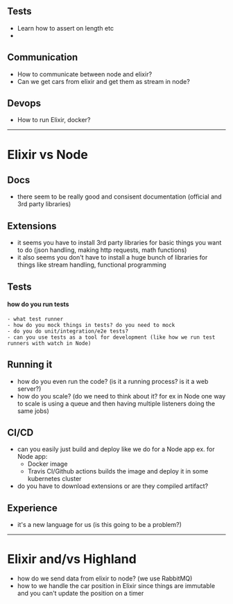 ## Tests

- Learn how to assert on length etc
-

## Communication

- How to communicate between node and elixir?
- Can we get cars from elixir and get them as stream in node?

## Devops

- How to run Elixir, docker?


---

# Elixir vs Node

## Docs
  - there seem to be really good and consisent documentation (official and 3rd party libraries)

## Extensions
  - it seems you have to install 3rd party libraries for basic things you want to do (json handling, making http requests, math functions)
  - it also seems you don't have to install a huge bunch of libraries for things like stream handling, functional programming

## Tests

  #### how do you run tests
    - what test runner
    - how do you mock things in tests? do you need to mock
    - do you do unit/integration/e2e tests?
    - can you use tests as a tool for development (like how we run test runners with watch in Node)

## Running it
  - how do you even run the code? (is it a running process? is it a web server?)
  - how do you scale? (do we need to think about it? for ex in Node one way to scale is using a queue and then having multiple listeners doing the same jobs)

## CI/CD
  - can you easily just build and deploy like we do for a Node app
    ex. for Node app:
      - Docker image
      - Travis CI/Github actions builds the image and deploy it in some kubernetes cluster
  - do you have to download extensions or are they compiled artifact?

## Experience
  - it's a new language for us (is this going to be a problem?)

---

# Elixir and/vs Highland

- how do we send data from elixir to node? (we use RabbitMQ)
- how to we handle the car position in Elixir since things are immutable and you can't update the position on a timer